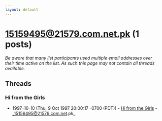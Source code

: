 ```yaml
---
layout: default
---
```


# 15159495@21579.com.net.pk (1 posts)

_Be aware that many list participants used multiple email addresses over their time active on the list. As such this page may not contain all threads available._

## Threads

### Hi from the Girls
+ 1997-10-10 (Thu, 9 Oct 1997 20:00:17 -0700 (PDT)) - [Hi from the Girls](/archive/1997/10/37b86bc35b92e077131bdb3ab915a4643c5851fe81d4221808fa1ce8b047c32b) - _15159495@21579.com.net.pk_

